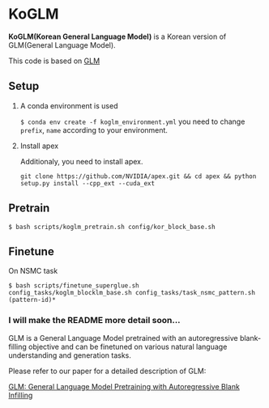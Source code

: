 # KoGLM
__KoGLM(Korean General Language Model)__ is a Korean version of GLM(General Language Model).

This code is based on [GLM](https://github.com/THUDM/GLM)

## Setup
1. A conda environment is used

    ```$ conda env create -f koglm_environment.yml``` you need to change ```prefix```, ```name``` according to your environment.

2. Install apex

    Additionaly, you need to install apex.

     ```git clone https://github.com/NVIDIA/apex.git && cd apex && python setup.py install --cpp_ext --cuda_ext```


## Pretrain
```
$ bash scripts/koglm_pretrain.sh config/kor_block_base.sh
```

## Finetune
On NSMC task
```
$ bash scripts/finetune_superglue.sh config_tasks/koglm_blocklm_base.sh config_tasks/task_nsmc_pattern.sh (pattern-id)*
```


### I will make the README more detail soon...


GLM is a General Language Model pretrained with an autoregressive blank-filling objective and can be finetuned on 
various natural language understanding and generation tasks. 

Please refer to our paper for a detailed description of GLM:

[GLM: General Language Model Pretraining with Autoregressive Blank Infilling](https://arxiv.org/abs/2103.10360)


